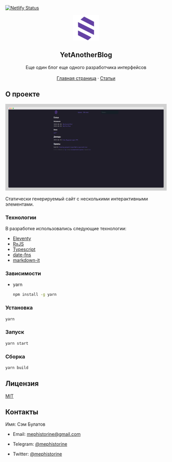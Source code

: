[![Netlify Status](https://api.netlify.com/api/v1/badges/01475a73-182c-4f36-ac6e-54530a1b8535/deploy-status)](https://app.netlify.com/sites/dreamy-raman-57c050/deploys)

<p align="center">
  <img src="static/images/logo.svg" alt="Logo" width="80" height="80">

<h2 align="center">YetAnotherBlog</h3>

  <p align="center">
    Еще один блог еще одного разработчика интерфейсов
    <br />
    <br />
    <a href="https://yetanotherblog.me">Главная страница</a>
    ·
    <a href="https://yetanotherblog.me/archive">Статьи</a>
  </p>
</p>

## О проекте

![](.github-assets/main.png)

Статически генерируемый сайт с несколькими интерактивными элементами.

### Технологии

В разработке использовались следующие технологии:

- [Eleventy](https://www.11ty.dev)
- [RxJS](https://rxjs.dev/)
- [Typescript](https://www.typescriptlang.org/)
- [date-fns](https://date-fns.org)
- [markdown-it](https://github.com/markdown-it/markdown-it)

### Зависимости

* yarn
  ```sh
  npm install -g yarn
  ```

### Установка

```sh
yarn
```

### Запуск

```sh
yarn start
```

### Сборка

```sh
yarn build
```

## Лицензия

[MIT](LICENSE)

## Контакты

Имя: Сэм Булатов

- Email: mephistorine@gmail.com

- Telegram: [@mephistorine](https://t.me/mephistorine)

- Twitter: [@mephistorine](https://twitter.com/mephistorine)
